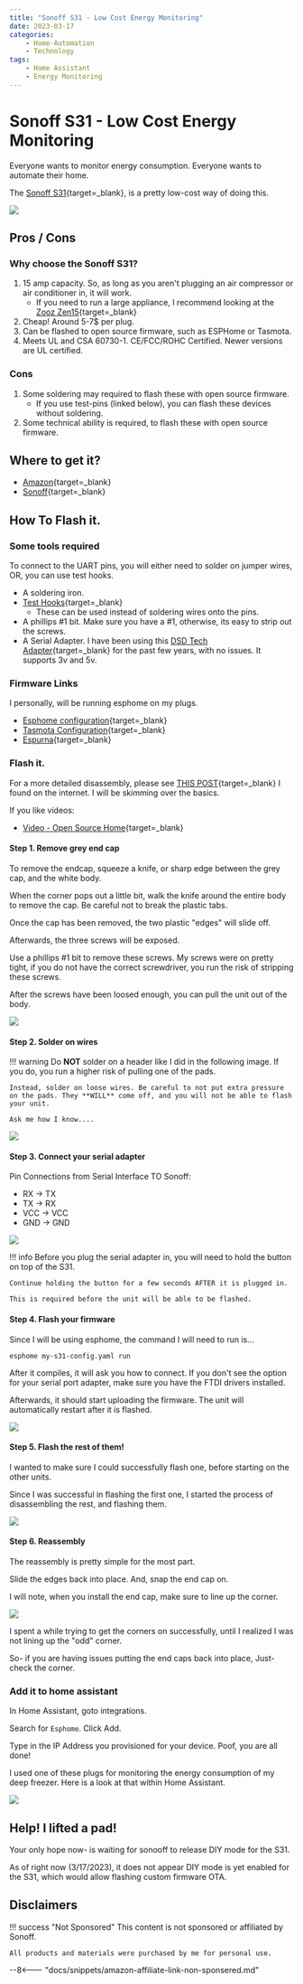 ```yaml
---
title: "Sonoff S31 - Low Cost Energy Monitoring"
date: 2023-03-17
categories:
    - Home-Automation
    - Technology
tags:
    - Home Assistant
    - Energy Monitoring
---
```


# Sonoff S31 - Low Cost Energy Monitoring

Everyone wants to monitor energy consumption. Everyone wants to automate their home.

The [Sonoff S31](https://amzn.to/3FxeRwz){target=_blank}, is a pretty low-cost way of doing this.

![](./../living-posts/assets-energy-monitoring/sonoff-s31-amazon.webP)

<!-- more -->

## Pros / Cons

### Why choose the Sonoff S31?

1. 15 amp capacity. So, as long as you aren't plugging an air compressor or air conditioner in, it will work.
    * If you need to run a large appliance, I recommend looking at the [Zooz Zen15](https://amzn.to/3JFfhn3){target=_blank}
2. Cheap! Around 5-7$ per plug.
3. Can be flashed to open source firmware, such as ESPHome or Tasmota.
4. Meets UL and CSA 60730-1. CE/FCC/ROHC Certified. Newer versions are UL certified. 

### Cons

1. Some soldering may required to flash these with open source firmware.
    * If you use test-pins (linked below), you can flash these devices without soldering.
2. Some technical ability is required, to flash these with open source firmware. 

## Where to get it?

* [Amazon](https://amzn.to/3FxeRwz){target=_blank}
* [Sonoff](https://sonoff.tech/product/smart-plugs/s31-s31lite/){target=_blank}

## How To Flash it.

### Some tools required

To connect to the UART pins, you will either need to solder on jumper wires, OR, you can use test hooks.
* A soldering iron.
* [Test Hooks](https://www.amazon.com/gp/product/B08M5Z5YFG){target=_blank}
    * These can be used instead of soldering wires onto the pins.
* A phillips #1 bit. Make sure you have a #1, otherwise, its easy to strip out the screws.
* A Serial Adapter. I have been using this [DSD Tech Adapter](https://amzn.to/3n3vbP0){target=_blank} for the past few years, with no issues. It supports 3v and 5v.

### Firmware Links

I personally, will be running esphome on my plugs.

* [Esphome configuration](https://www.esphome-devices.com/devices/Sonoff-S31){target=_blank}
* [Tasmota Configuration](https://tasmota.github.io/docs/devices/Sonoff-S31/){target=_blank}
* [Espurna](https://github.com/xoseperez/espurna/wiki/Hardware-Itead-Sonoff-S31){target=_blank}

### Flash it.

For a more detailed disassembly, please see [THIS POST](https://www.adventurousway.com/blog/sonoff-s31){target=_blank} I found on the internet. I will be skimming over the basics.

If you like videos:

* [Video - Open Source Home](https://www.youtube.com/watch?v=iffe_rM4Fgg){target=_blank}

#### Step 1. Remove grey end cap

To remove the endcap, squeeze a knife, or sharp edge between the grey cap, and the white body. 

When the corner pops out a little bit, walk the knife around the entire body to remove the cap. Be careful not to break the plastic tabs.

Once the cap has been removed, the two plastic "edges" will slide off. 

Afterwards, the three screws will be exposed.

Use a phillips #1 bit to remove these screws. My screws were on pretty tight, if you do not have the correct screwdriver, you run the risk of stripping these screws.

After the screws have been loosed enough, you can pull the unit out of the body.

![](./assets/sonoff-s31/1-first-unit-disassembled.webP)

#### Step 2. Solder on wires

!!! warning
    Do **NOT** solder on a header like I did in the following image. If you do, you run a higher risk of pulling one of the pads.

    Instead, solder on loose wires. Be careful to not put extra pressure on the pads. They **WILL** come off, and you will not be able to flash your unit.

    Ask me how I know....

![](./assets/sonoff-s31/2-solder-pins.webP)

#### Step 3. Connect your serial adapter

Pin Connections from Serial Interface TO Sonoff:

* RX -> TX
* TX -> RX
* VCC -> VCC
* GND -> GND

![](./assets/sonoff-s31/3-ready-to-flash.webP)

!!! info
    Before you plug the serial adapter in, you will need to hold the button on top of the S31. 

    Continue holding the button for a few seconds AFTER it is plugged in. 

    This is required before the unit will be able to be flashed.


#### Step 4. Flash your firmware

Since I will be using esphome, the command I will need to run is...

`esphome my-s31-config.yaml run`

After it compiles, it will ask you how to connect. If you don't see the option for your serial port adapter, make sure you have the FTDI drivers installed.

Afterwards, it should start uploading the firmware. The unit will automatically restart after it is flashed.

![](./assets/sonoff-s31/4-flashing.webP)

#### Step 5. Flash the rest of them!

I wanted to make sure I could successfully flash one, before starting on the other units.

Since I was successful in flashing the first one, I started the process of disassembling the rest, and flashing them. 

![](./assets/sonoff-s31/5-flashing-the-rest.webP)

#### Step 6. Reassembly

The reassembly is pretty simple for the most part.

Slide the edges back into place. And, snap the end cap on.

I will note, when you install the end cap, make sure to line up the corner.

![](./assets/sonoff-s31/6-line-up-corners.webP)

I spent a while trying to get the corners on successfully, until I realized I was not lining up the "odd" corner. 

So- if you are having issues putting the end caps back into place, Just- check the corner.

### Add it to home assistant

In Home Assistant, goto integrations.

Search for `Esphome`. Click Add.

Type in the IP Address you provisioned for your device. Poof, you are all done!

I used one of these plugs for monitoring the energy consumption of my deep freezer. Here is a look at that within Home Assistant.

![](./assets/sonoff-s31/home-assistant.webP)

## Help! I lifted a pad!

Your only hope now- is waiting for sonooff to release DIY mode for the S31.

As of right now (3/17/2023), it does not appear DIY mode is yet enabled for the S31, which would allow flashing custom firmware OTA.

## Disclaimers

!!! success "Not Sponsored"
    This content is not sponsored or affiliated by Sonoff.

    All products and materials were purchased by me for personal use.

--8<--- "docs/snippets/amazon-affiliate-link-non-sponsered.md"
